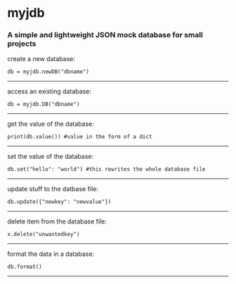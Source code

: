 # myjdb

### A simple and lightweight JSON mock database for small projects

create a new database:

    db = myjdb.newDB("dbname")

---
access an existing database:

    db = myjdb.DB("dbname")

---
get the value of the database:

    print(db.value()) #value in the form of a dict

---
set the value of the database:

    db.set("hello": "world") #this rewrites the whole database file

---
update stuff to the datbase file:

    db.update({"newkey": "newvalue"})

---
delete item from the database file:

    x.delete("unwantedkey")

---
format the data in a database:

    db.format()
---
